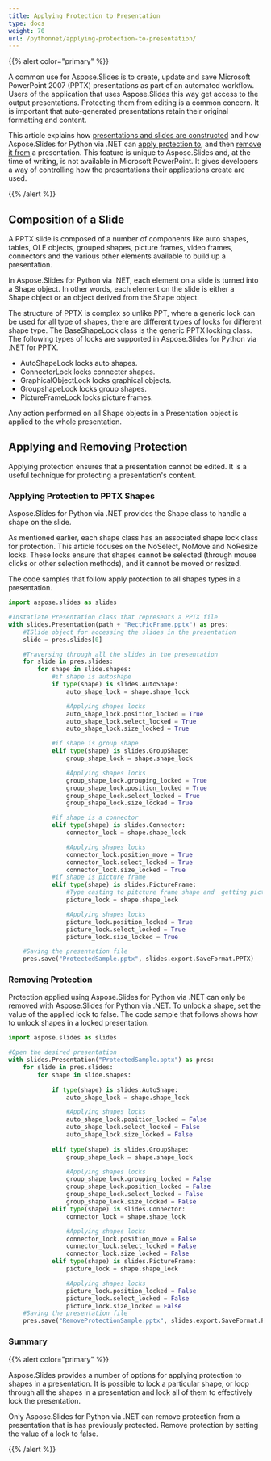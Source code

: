 ```yaml
---
title: Applying Protection to Presentation
type: docs
weight: 70
url: /pythonnet/applying-protection-to-presentation/
---
```


{{% alert color="primary" %}} 

A common use for Aspose.Slides is to create, update and save Microsoft PowerPoint 2007 (PPTX) presentations as part of an automated workflow. Users of the application that uses Aspose.Slides this way get access to the output presentations. Protecting them from editing is a common concern. It is important that auto-generated presentations retain their original formatting and content.

This article explains how [presentations and slides are constructed](/slides/pythonnet/applying-protection-to-presentation/) and how Aspose.Slides for Python via .NET can [apply protection to](/slides/pythonnet/applying-protection-to-presentation/), and then [remove it from](/slides/pythonnet/applying-protection-to-presentation/) a presentation. This feature is unique to Aspose.Slides and, at the time of writing, is not available in Microsoft PowerPoint. It gives developers a way of controlling how the presentations their applications create are used.

{{% /alert %}} 
## **Composition of a Slide**
A PPTX slide is composed of a number of components like auto shapes, tables, OLE objects, grouped shapes, picture frames, video frames, connectors and the various other elements available to build up a presentation.

In Aspose.Slides for Python via .NET, each element on a slide is turned into a Shape object. In other words, each element on the slide is either a Shape object or an object derived from the Shape object.

The structure of PPTX is complex so unlike PPT, where a generic lock can be used for all type of shapes, there are different types of locks for different shape type. The BaseShapeLock class is the generic PPTX locking class. The following types of locks are supported in Aspose.Slides for Python via .NET for PPTX.

- AutoShapeLock locks auto shapes.
- ConnectorLock locks connecter shapes.
- GraphicalObjectLock locks graphical objects.
- GroupshapeLock locks group shapes.
- PictureFrameLock locks picture frames.

Any action performed on all Shape objects in a Presentation object is applied to the whole presentation.
## **Applying and Removing Protection**
Applying protection ensures that a presentation cannot be edited. It is a useful technique for protecting a presentation's content.
### **Applying Protection to PPTX Shapes**
Aspose.Slides for Python via .NET provides the Shape class to handle a shape on the slide.

As mentioned earlier, each shape class has an associated shape lock class for protection. This article focuses on the NoSelect, NoMove and NoResize locks. These locks ensure that shapes cannot be selected (through mouse clicks or other selection methods), and it cannot be moved or resized.

The code samples that follow apply protection to all shapes types in a presentation.

```py
import aspose.slides as slides

#Instatiate Presentation class that represents a PPTX file
with slides.Presentation(path + "RectPicFrame.pptx") as pres:
    #ISlide object for accessing the slides in the presentation
    slide = pres.slides[0]

    #Traversing through all the slides in the presentation
    for slide in pres.slides:
        for shape in slide.shapes:
            #if shape is autoshape
            if type(shape) is slides.AutoShape:
                auto_shape_lock = shape.shape_lock

                #Applying shapes locks
                auto_shape_lock.position_locked = True
                auto_shape_lock.select_locked = True
                auto_shape_lock.size_locked = True

            #if shape is group shape
            elif type(shape) is slides.GroupShape:
                group_shape_lock = shape.shape_lock

                #Applying shapes locks
                group_shape_lock.grouping_locked = True
                group_shape_lock.position_locked = True
                group_shape_lock.select_locked = True
                group_shape_lock.size_locked = True

            #if shape is a connector
            elif type(shape) is slides.Connector:
                connector_lock = shape.shape_lock

                #Applying shapes locks
                connector_lock.position_move = True
                connector_lock.select_locked = True
                connector_lock.size_locked = True
            #if shape is picture frame
            elif type(shape) is slides.PictureFrame:
                #Type casting to pitcture frame shape and  getting picture frame shape lock
                picture_lock = shape.shape_lock

                #Applying shapes locks
                picture_lock.position_locked = True
                picture_lock.select_locked = True
                picture_lock.size_locked = True

    #Saving the presentation file
    pres.save("ProtectedSample.pptx", slides.export.SaveFormat.PPTX)
```


### **Removing Protection**
Protection applied using Aspose.Slides for Python via .NET can only be removed with Aspose.Slides for Python via .NET. To unlock a shape, set the value of the applied lock to false. The code sample that follows shows how to unlock shapes in a locked presentation.

```py
import aspose.slides as slides

#Open the desired presentation
with slides.Presentation("ProtectedSample.pptx") as pres:
    for slide in pres.slides:
        for shape in slide.shapes:
            
            if type(shape) is slides.AutoShape: 
                auto_shape_lock = shape.shape_lock

                #Applying shapes locks
                auto_shape_lock.position_locked = False
                auto_shape_lock.select_locked = False
                auto_shape_lock.size_locked = False
            
            elif type(shape) is slides.GroupShape:  
                group_shape_lock = shape.shape_lock

                #Applying shapes locks
                group_shape_lock.grouping_locked = False
                group_shape_lock.position_locked = False
                group_shape_lock.select_locked = False
                group_shape_lock.size_locked = False
            elif type(shape) is slides.Connector:
                connector_lock = shape.shape_lock

                #Applying shapes locks
                connector_lock.position_move = False
                connector_lock.select_locked = False
                connector_lock.size_locked = False
            elif type(shape) is slides.PictureFrame:
                picture_lock = shape.shape_lock

                #Applying shapes locks
                picture_lock.position_locked = False
                picture_lock.select_locked = False
                picture_lock.size_locked = False
    #Saving the presentation file
    pres.save("RemoveProtectionSample.pptx", slides.export.SaveFormat.PPTX)
```



### **Summary**
{{% alert color="primary" %}} 

Aspose.Slides provides a number of options for applying protection to shapes in a presentation. It is possible to lock a particular shape, or loop through all the shapes in a presentation and lock all of them to effectively lock the presentation.

Only Aspose.Slides for Python via .NET can remove protection from a presentation that is has previously protected. Remove protection by setting the value of a lock to false.

{{% /alert %}} 

